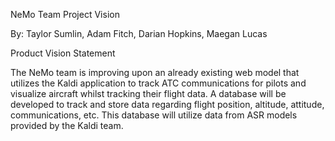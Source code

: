 NeMo Team Project Vision

By: Taylor Sumlin, Adam Fitch, Darian Hopkins, Maegan Lucas

Product Vision Statement

The NeMo team is improving upon an already existing web model that utilizes the Kaldi application to track ATC communications for pilots and visualize aircraft whilst tracking their flight data. 
A database will be developed to track and store data regarding flight position, altitude, attitude, communications, etc. This database will utilize data from ASR models provided by the Kaldi team.
